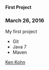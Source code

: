 #### First Project

### March 26, 2016

My first project

* Git
* Java 7
* Maven

[Ken Kohn](http://sqasolution.com)
